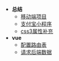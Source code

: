 * **总结**
  * [移动端项目](vue/移动端项目-头条.md)
  * [支付宝小程序](html/项目.md)
  * [css3属性补充](html/css3属性补充.md)
* **vue**
    * [配置路由表](vue/配置路由表.md) 
    * [请求后端数据](vue/请求数据.md)
